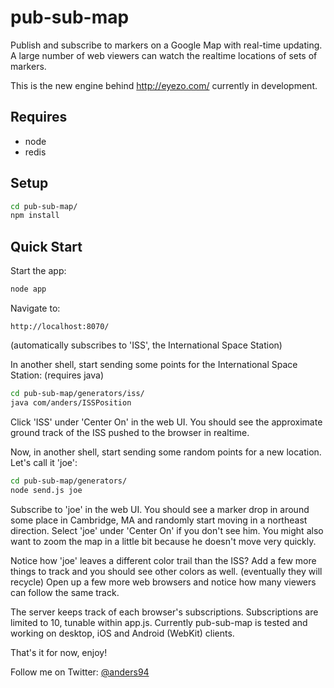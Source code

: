 pub-sub-map
===========

Publish and subscribe to markers on a Google Map with real-time updating. A large number of web viewers can watch the realtime locations of sets of markers.

This is the new engine behind http://eyezo.com/ currently in development.

Requires
----------------
* node
* redis

Setup
---------------
```sh
cd pub-sub-map/
npm install
```

Quick Start
--------------------------------------------------------
Start the app:
```sh
node app
```

Navigate to:
```
http://localhost:8070/
```
(automatically subscribes to 'ISS', the International Space Station)

In another shell, start sending some points for the International Space Station: (requires java)
```sh
cd pub-sub-map/generators/iss/
java com/anders/ISSPosition
```

Click 'ISS' under 'Center On' in the web UI. You should see the approximate ground track of the ISS pushed to the browser in realtime.

Now, in another shell, start sending some random points for a new location. Let's call it 'joe':
```sh
cd pub-sub-map/generators/
node send.js joe
```

Subscribe to 'joe' in the web UI. You should see a marker drop in around some place in Cambridge, MA and randomly start moving in a northeast direction. Select 'joe' under 'Center On' if you don't see him. You might also want to zoom the map in a little bit because he doesn't move very quickly.

Notice how 'joe' leaves a different color trail than the ISS? Add a few more things to track and you should see other colors as well. (eventually they will recycle) Open up a few more web browsers and notice how many viewers can follow the same track.

The server keeps track of each browser's subscriptions. Subscriptions are limited to 10, tunable within app.js. Currently pub-sub-map is tested and working on desktop, iOS and Android (WebKit) clients.

That's it for now, enjoy!

Follow me on Twitter: [@anders94](http://twitter.com/anders94)
